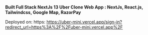 **Built Full Stack NextJs 13 Uber Clone Web App : NextJs, React.js, Tailwindcss, Google Map, RazorPay**

Deployed on: https: https://uber-mini.vercel.app/sign-in?redirect_url=https%3A%2F%2Fuber-mini.vercel.app%2F
